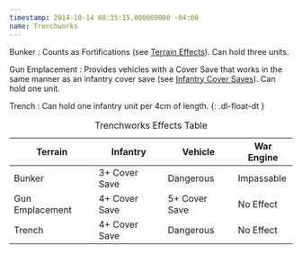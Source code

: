 ```yaml
---
timestamp: 2014-10-14 08:35:15.000000000 -04:00
name: Trenchworks
---
```

Bunker
: Counts as Fortifications (see [Terrain Effects](#terrain-effects)). Can hold three units.

Gun Emplacement
: Provides vehicles with a Cover Save that works in the same manner as an infantry cover save (see [Infantry Cover Saves](#infantry-cover-saves)). Can hold one unit.

Trench
: Can hold one infantry unit per 4cm of length.
{: .dl-float-dt }

<table class="table table-tp">
  <caption>Trenchworks Effects Table</caption>
  <thead>
    <tr>
      <th>Terrain</th>
      <th>Infantry</th>
      <th>Vehicle</th>
      <th>War Engine</th>
    </tr>
  </thead>
  <tbody>
    <tr>
      <td>Bunker</td>
      <td>3+ Cover Save</td>
      <td>Dangerous</td>
      <td>Impassable</td>
    </tr>
    <tr>
      <td>Gun Emplacement</td>
      <td>4+ Cover Save</td>
      <td>5+ Cover Save</td>
      <td>No Effect</td>
    </tr>
    <tr>
      <td>Trench</td>
      <td>4+ Cover Save</td>
      <td>Dangerous</td>
      <td>No Effect</td>
    </tr>
  </tbody>
</table>